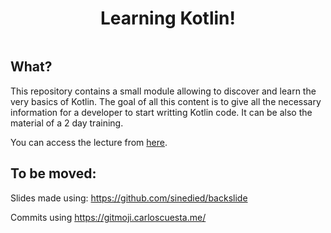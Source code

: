 <div align=center>
    <img src='src/slides/assets/kotlin_logo.png' alt='' />
    <h1>Learning Kotlin!</h1>
    <p>
        <a href='https://travis-ci.org/worldline/learning-kotlin'>
            <img src='https://travis-ci.org/worldline/learning-kotlin.svg?branch=master' alt='' />
        </a>
    </p>
</div>

## What?

This repository contains a small module allowing to discover and learn the very basics of Kotlin.
The goal of all this content is to give all the necessary information for a developer to start writting Kotlin code.
It can be also the material of a 2 day training.

You can access the lecture from [here](https://worldline.github.io/learning-kotlin/).

## To be moved:

Slides made using: https://github.com/sinedied/backslide

Commits using https://gitmoji.carloscuesta.me/

